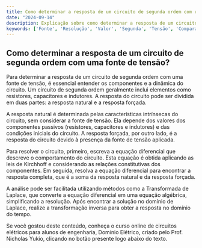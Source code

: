```yaml
---
title: Como determinar a resposta de um circuito de segunda ordem com uma fonte de tensão?
date: "2024-09-14"
description: Explicação sobre como determinar a resposta de um circuito de segunda ordem com uma fonte de tensão.
keywords: ['Fonte', 'Resolução', 'Valor', 'Segunda', 'Tensão', 'Comparação', 'Escrita']
---
```


## Como determinar a resposta de um circuito de segunda ordem com uma fonte de tensão?

Para determinar a resposta de um circuito de segunda ordem com uma fonte de tensão, é essencial entender os componentes e a dinâmica do circuito. Um circuito de segunda ordem geralmente inclui elementos como resistores, capacitores e indutores. A resposta do circuito pode ser dividida em duas partes: a resposta natural e a resposta forçada.

A resposta natural é determinada pelas características intrínsecas do circuito, sem considerar a fonte de tensão. Ela depende dos valores dos componentes passivos (resistores, capacitores e indutores) e das condições iniciais do circuito. A resposta forçada, por outro lado, é a resposta do circuito devido à presença da fonte de tensão aplicada.

Para resolver o circuito, primeiro, escreva a equação diferencial que descreve o comportamento do circuito. Esta equação é obtida aplicando as leis de Kirchhoff e considerando as relações constitutivas dos componentes. Em seguida, resolva a equação diferencial para encontrar a resposta completa, que é a soma da resposta natural e da resposta forçada.

A análise pode ser facilitada utilizando métodos como a Transformada de Laplace, que converte a equação diferencial em uma equação algébrica, simplificando a resolução. Após encontrar a solução no domínio de Laplace, realize a transformação inversa para obter a resposta no domínio do tempo.

Se você gostou deste conteúdo, conheça o curso online de circuitos elétricos para alunos de engenharia, Domínio Elétrico, criado pelo Prof. Nicholas Yukio, clicando no botão presente logo abaixo do texto.